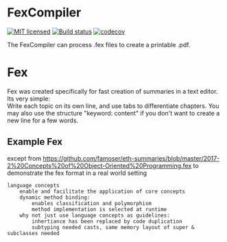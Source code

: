 # FexCompiler

[![MIT licensed](https://img.shields.io/badge/license-MIT-blue.svg)](./LICENSE)
[![Build status](https://ci.appveyor.com/api/projects/status/987fgimtc5rk546d?svg=true)](https://ci.appveyor.com/project/famoser/fexcompiler)
[![codecov](https://codecov.io/gh/famoser/FexCompiler/branch/master/graph/badge.svg)](https://codecov.io/gh/famoser/FexCompiler)

The FexCompiler can process .fex files to create a printable .pdf.

# Fex

Fex was created specifically for fast creation of summaries in a text editor. 
Its very simple:  
Write each topic on its own line, and use tabs to differentiate chapters.
You may also use the structure "keyword: content" if you don't want to create a new line for a few words.

## Example Fex
except from https://github.com/famoser/eth-summaries/blob/master/2017-2%20Concepts%20of%20Object-Oriented%20Programming.fex to demonstrate the fex format in a real world setting

```
language concepts
	enable and facilitate the application of core concepts
	dynamic method binding:
		enables classification and polymorphism
		method implementation is selected at runtime
	why not just use language concepts as guidelines:
		inhertiance has been replaced by code duplication
		subtyping needed casts, same memory layout of super & subclasses needed
```
